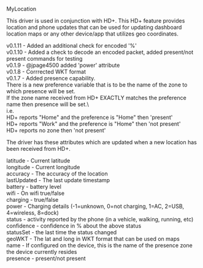 MyLocation

This driver is used in conjunction with HD+. This HD+ feature provides location and phone updates that can be used for updating dashboard location maps or any other device/app that utilizes geo coordinates.

v0.1.11 - Added an additional check for encoded '%'\
v0.1.10 - Added a check to decode an encoded packet, added present/not present commands for testing\
v0.1.9 - @jpage4500 added 'power' attribute\
v0.1.8 - Corrrected WKT format\
v0.1.7 - Added presence capability.\
   There is a new preference variable that is to be the name of the zone to which presence will be set.\
   If the zone name received from HD+ EXACTLY matches the preference name then presence will be set.\  
   i.e.\
   HD+ reports "Home" and the preference is "Home" then 'present'\
   HD+ reports "Work" and the preference is "Home" then 'not present'\
   HD+ reports no zone then 'not present'

The driver has these attributes which are updated when a new location has been received from HD+.

latitude - Current latitude\
longitude - Current longitude\
accuracy - The accuracy of the location\
lastUpdated - The last update timestamp\
battery - battery level\
wifi - On wifi true/false\
charging - true/false\
power - Charging details (-1=unknown, 0=not charging, 1=AC, 2=USB, 4=wireless, 8=dock)\
status - activity reported by the phone (in a vehicle, walking, running, etc)\
confidence - confidence in % about the above status\
statusSet - the last time the status changed\
geoWKT - The lat and long in WKT format that can be used on maps\
name - If configured on the device, this is the name of the presence zone the device currently resides\
presence - present/not present
